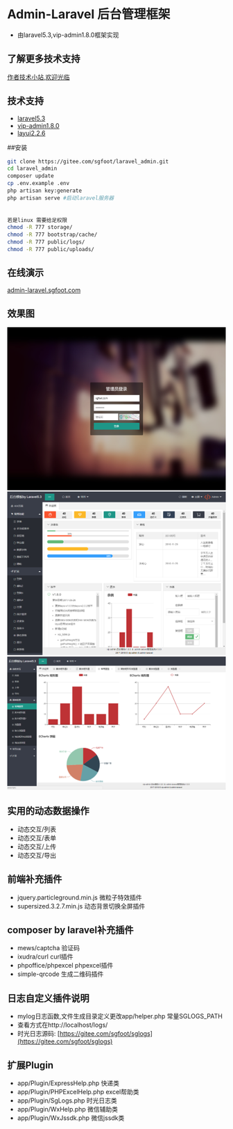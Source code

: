 # Admin-Laravel 后台管理框架
- 由laravel5.3,vip-admin1.8.0框架实现

## 了解更多技术支持
[作者技术小站,欢迎光临](http://www.sgfoot.com)

## 技术支持
- [laravel5.3](http://laravelacademy.org/laravel-docs-5_3)
- [vip-admin1.8.0](http://vip-admin.com/product/1.html)
- [layui2.2.6](http://www.layui.com/)


##安装
```bash
git clone https://gitee.com/sgfoot/laravel_admin.git
cd laravel_admin
composer update
cp .env.example .env
php artisan key:generate
php artisan serve #启动laravel服务器


若是linux 需要给足权限
chmod -R 777 storage/
chmod -R 777 bootstrap/cache/
chmod -R 777 public/logs/
chmod -R 777 public/uploads/
```

## 在线演示
[admin-laravel.sgfoot.com](http://admin-laravel.sgfoot.com)

## 效果图
![](public/img/login-demo.png)
![](public/img/home-demo.png)
![](public/img/ext-demo.png)

## 实用的动态数据操作
- 动态交互/列表
- 动态交互/表单
- 动态交互/上传
- 动态交互/导出


## 前端补充插件
- jquery.particleground.min.js 微粒子特效插件
- supersized.3.2.7.min.js 动态背景切换全屏插件

## composer by laravel补充插件
- mews/captcha 验证码
- ixudra/curl curl插件
- phpoffice/phpexcel phpexcel插件
- simple-qrcode 生成二维码插件

## 日志自定义插件说明
- mylog日志函数,文件生成目录定义更改app/helper.php 常量SGLOGS_PATH
- 查看方式在http://localhost/logs/
- 时光日志源码: [https://gitee.com/sgfoot/sglogs](https://gitee.com/sgfoot/sglogs)

## 扩展Plugin
- app/Plugin/ExpressHelp.php 快递类
- app/Plugin/PHPExcelHelp.php excel帮助类
- app/Plugin/SgLogs.php 时光日志类
- app/Plugin/WxHelp.php 微信辅助类
- app/Plugin/WxJssdk.php 微信jssdk类

